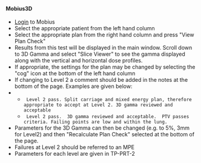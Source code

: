 #### Mobius3D

- [Login](http://138.45.125.82/auth/login?came_from=http%3A%2F%2F138.45.125.82%2F) to Mobius
- Select the appropriate patient from the left hand column
- Select the appropriate plan from the right hand column and press "View Plan Check"
- Results from this test will be displayed in the main window. Scroll down to 3D Gamma and select "Slice Viewer" to see the gamma displayed along with the vertical and horizontal dose profiles.
- If appropriate, the settings for the plan may be changed by selecting the "cog" icon at the bottom of the left hand column
- If changing to Level 2 a comment should be added in the notes at the bottom of the page. Examples are given below:
- - ``` Level 2 pass. Split carriage and mixed energy plan, therefore appropriate to accept at Level 2. 3D gamma reviewed and acceptable```
  - ``` Level 2 pass.  3D gamma reviewed and acceptable.  PTV passes criteria. Failing points are low and within the lung.```
- Parameters for the 3D Gamma can then be changed (e.g. to 5%, 3mm for Level2) and then "Recalculate Plan Check" selected at the bottom of the page.
- Failures at Level 2 should be referred to an MPE
- Parameters for each level are given in TP-PRT-2
